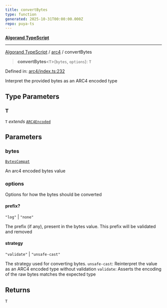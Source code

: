 ```yaml
---
title: convertBytes
type: function
generated: 2025-10-31T00:00:00.000Z
repo: puya-ts
---
```


[**Algorand TypeScript**](docs/_md/README)

---

[Algorand TypeScript](docs/_md/modules) / [arc4](/reference/algorand-typescript/api/arc4/readme/) / convertBytes

> **convertBytes**\<`T`\>(`bytes`, `options`): `T`

Defined in: [arc4/index.ts:232](https://github.com/algorandfoundation/puya-ts/blob/main/packages/algo-ts/src/arc4/index.ts#L232)

Interpret the provided bytes as an ARC4 encoded type

## Type Parameters

### T

`T` _extends_ [`ARC4Encoded`](/reference/algorand-typescript/api/arc4/classes/arc4encoded/)

## Parameters

### bytes

[`BytesCompat`](/reference/algorand-typescript/api/index/type-aliases/bytescompat/)

An arc4 encoded bytes value

### options

Options for how the bytes should be converted

#### prefix?

`"log"` \| `"none"`

The prefix (if any), present in the bytes value. This prefix will be validated and removed

#### strategy

`"validate"` \| `"unsafe-cast"`

The strategy used for converting bytes.
`unsafe-cast`: Reinterpret the value as an ARC4 encoded type without validation
`validate`: Asserts the encoding of the raw bytes matches the expected type

## Returns

`T`
